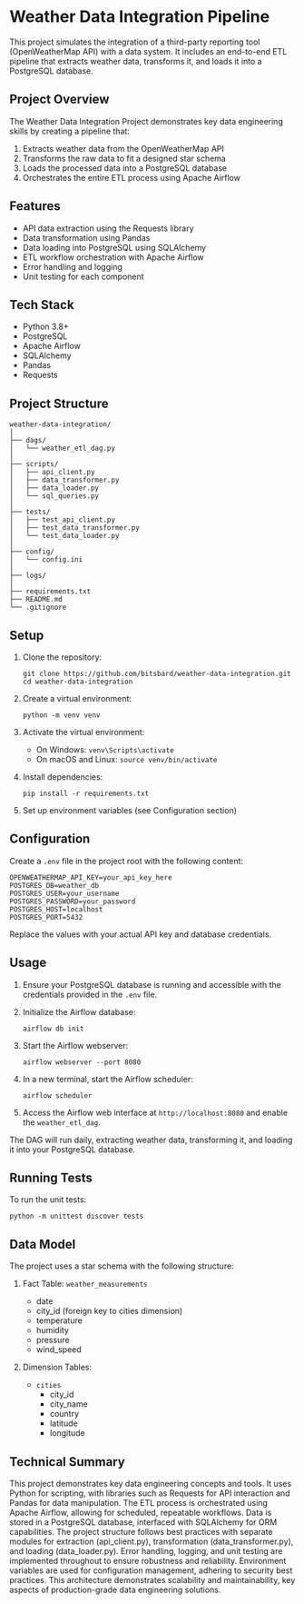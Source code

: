 # Weather Data Integration Pipeline

This project simulates the integration of a third-party reporting tool 
(OpenWeatherMap API) with a data system. It includes an end-to-end ETL 
pipeline that extracts weather data, transforms it, and loads it into a 
PostgreSQL database.

## Project Overview

The Weather Data Integration Project demonstrates key data engineering 
skills by creating a pipeline that:

1. Extracts weather data from the OpenWeatherMap API
2. Transforms the raw data to fit a designed star schema
3. Loads the processed data into a PostgreSQL database
4. Orchestrates the entire ETL process using Apache Airflow

## Features

- API data extraction using the Requests library
- Data transformation using Pandas
- Data loading into PostgreSQL using SQLAlchemy
- ETL workflow orchestration with Apache Airflow
- Error handling and logging
- Unit testing for each component

## Tech Stack

- Python 3.8+
- PostgreSQL
- Apache Airflow
- SQLAlchemy
- Pandas
- Requests

## Project Structure

```
weather-data-integration/
│
├── dags/
│   └── weather_etl_dag.py
│
├── scripts/
│   ├── api_client.py
│   ├── data_transformer.py
│   ├── data_loader.py
│   └── sql_queries.py
│
├── tests/
│   ├── test_api_client.py
│   ├── test_data_transformer.py
│   └── test_data_loader.py
│
├── config/
│   └── config.ini
│
├── logs/
│
├── requirements.txt
├── README.md
└── .gitignore
```

## Setup

1. Clone the repository:
   ```
   git clone https://github.com/bitsbard/weather-data-integration.git
   cd weather-data-integration
   ```

2. Create a virtual environment:
   ```
   python -m venv venv
   ```

3. Activate the virtual environment:
   - On Windows: `venv\Scripts\activate`
   - On macOS and Linux: `source venv/bin/activate`

4. Install dependencies:
   ```
   pip install -r requirements.txt
   ```

5. Set up environment variables (see Configuration section)

## Configuration

Create a `.env` file in the project root with the following content:

```
OPENWEATHERMAP_API_KEY=your_api_key_here
POSTGRES_DB=weather_db
POSTGRES_USER=your_username
POSTGRES_PASSWORD=your_password
POSTGRES_HOST=localhost
POSTGRES_PORT=5432
```

Replace the values with your actual API key and database credentials.

## Usage

1. Ensure your PostgreSQL database is running and accessible with the 
credentials provided in the `.env` file.

2. Initialize the Airflow database:
   ```
   airflow db init
   ```

3. Start the Airflow webserver:
   ```
   airflow webserver --port 8080
   ```

4. In a new terminal, start the Airflow scheduler:
   ```
   airflow scheduler
   ```

5. Access the Airflow web interface at `http://localhost:8080` and enable 
the `weather_etl_dag`.

The DAG will run daily, extracting weather data, transforming it, and 
loading it into your PostgreSQL database.

## Running Tests

To run the unit tests:

```
python -m unittest discover tests
```

## Data Model

The project uses a star schema with the following structure:

1. Fact Table: `weather_measurements`
   - date
   - city_id (foreign key to cities dimension)
   - temperature
   - humidity
   - pressure
   - wind_speed

2. Dimension Tables:
   - `cities`
     - city_id
     - city_name
     - country
     - latitude
     - longitude

## Technical Summary

This project demonstrates key data engineering concepts and tools. It uses Python for 
scripting, with libraries such as Requests for API interaction and Pandas for data 
manipulation. The ETL process is orchestrated using Apache Airflow, allowing for 
scheduled, repeatable workflows. Data is stored in a PostgreSQL database, interfaced 
with SQLAlchemy for ORM capabilities. The project structure follows best practices 
with separate modules for extraction (api_client.py), transformation 
(data_transformer.py), and loading (data_loader.py). Error handling, logging, and 
unit testing are implemented throughout to ensure robustness and reliability. 
Environment variables are used for configuration management, adhering to security 
best practices. This architecture demonstrates scalability and maintainability, key 
aspects of production-grade data engineering solutions.

